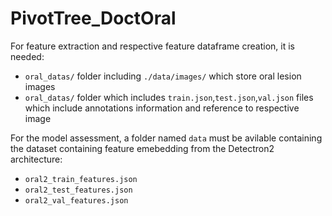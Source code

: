 # PivotTree_DoctOral

For feature extraction and respective feature dataframe creation, it is needed:

- `oral_datas/` folder including `./data/images/` which store oral lesion images
- `oral_datas/` folder which includes `train.json`,`test.json`,`val.json` files which include annotations information and reference to respective image

For the model assessment, a folder named `data` must be avilable containing the dataset containing feature emebedding from the Detectron2 architecture:

- `oral2_train_features.json`
- `oral2_test_features.json`
- `oral2_val_features.json`





